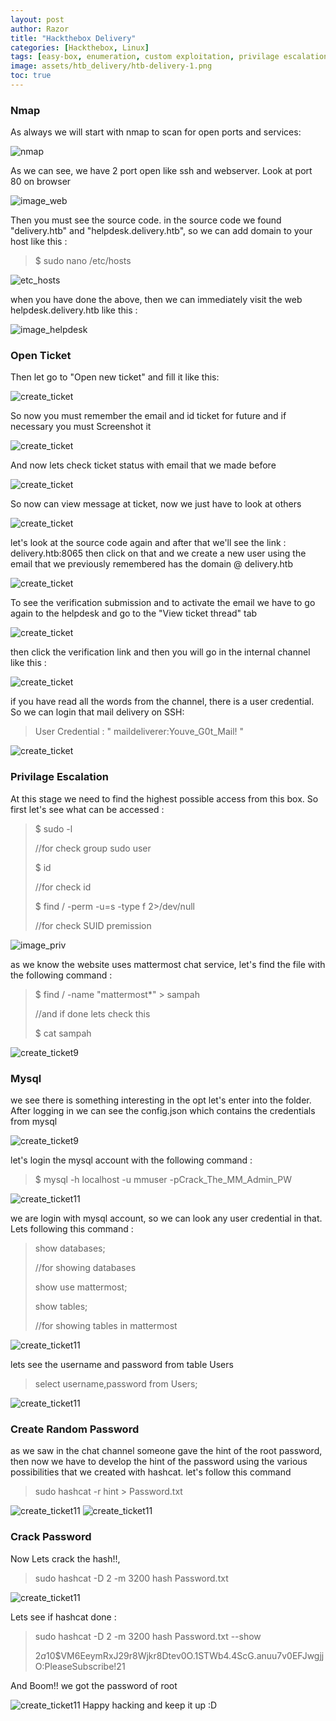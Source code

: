 ```yaml
---
layout: post
author: Razor
title: "Hackthebox Delivery"
categories: [Hackthebox, Linux]
tags: [easy-box, enumeration, custom exploitation, privilage escalation, boot2root]     # TAG names should always be lowercase
image: assets/htb_delivery/htb-delivery-1.png
toc: true
---
```




### Nmap
As always we will start with nmap to scan for open ports and services:

![nmap](/assets/htb_delivery/image_nmap.png)

As we can see, we have 2 port open like ssh and webserver. Look at port 80 on browser

![image_web](/assets/htb_delivery/image_web.png)

Then you must see the source code. in the source code we found "delivery.htb" and "helpdesk.delivery.htb", so we can add domain to your host like this :

> $ sudo nano /etc/hosts

![etc_hosts](/assets/htb_delivery/etc_hosts.png)

when you have done the above, then we can immediately visit the web helpdesk.delivery.htb like this :

![image_helpdesk](/assets/htb_delivery/image_helpdesk.png)

### Open Ticket

Then let go to "Open new ticket" and fill it like this:

![create_ticket](/assets/htb_delivery/create_ticket.png)

So now you must remember the email and id ticket for future and if necessary you must Screenshot it

![create_ticket](/assets/htb_delivery/create_ticket2.png)

And now lets check ticket status with email that we made before

![create_ticket](/assets/htb_delivery/create_ticket3.png)

So now can view message at ticket, now we just have to look at others

![create_ticket](/assets/htb_delivery/create_ticket4.png)

let's look at the source code again and after that we'll see the link : delivery.htb:8065 then click on that and we create a new user using the email that we previously remembered has the domain @ delivery.htb

![create_ticket](/assets/htb_delivery/create_ticket5.png)

To see the verification submission and to activate the email we have to go again to the helpdesk and go to the "View ticket thread" tab

![create_ticket](/assets/htb_delivery/create_ticket6.png)

then click the verification link and then you will go in the internal channel like this :

![create_ticket](/assets/htb_delivery/create_ticket6.png)

if you have read all the words from the channel, there is a user credential. So we can login that mail delivery on SSH:

> User Credential : " maildeliverer:Youve_G0t_Mail! "

![create_ticket](/assets/htb_delivery/create_ticket7.png)

### Privilage Escalation

At this stage we need to find the highest possible access from this box. So first let's see what can be accessed :
> $ sudo -l
>
> //for check group sudo user
>
> $ id
>
> //for check id
>
> $ find / -perm -u=s -type f 2>/dev/null
>
> //for check SUID premission

![image_priv](/assets/htb_delivery/image_priv.png)

as we know the website uses mattermost chat service, let's find the file with the following command :
> $ find / -name "mattermost*" > sampah
>
> //and if done lets check this
>
> $ cat sampah

![create_ticket9](/assets/htb_delivery/create_ticket9.png)

### Mysql

we see there is something interesting in the opt let's enter into the folder. After logging in we can see the config.json which contains the credentials from mysql

![create_ticket9](/assets/htb_delivery/create_ticket10.png)

let's login the mysql account with the following command :
>$ mysql -h localhost -u mmuser -pCrack_The_MM_Admin_PW

![create_ticket11](/assets/htb_delivery/create_ticket11.png)

we are login with mysql account, so we can look any user credential in that. Lets following this command :
> show databases;
>
> //for showing databases
>
> show use mattermost;
>
> show tables;
>
> //for showing tables in mattermost

![create_ticket11](/assets/htb_delivery/create_ticket12.png)

lets see the username and password from table Users

> select username,password from Users;

![create_ticket11](/assets/htb_delivery/create_ticket13.png)

### Create Random Password
as we saw in the chat channel someone gave the hint of the root password, then now we have to develop the hint of the password using the various possibilities that we created with hashcat. let's follow this command

> sudo hashcat -r hint > Password.txt

![create_ticket11](/assets/htb_delivery/create_ticket14.png)
![create_ticket11](/assets/htb_delivery/create_ticket15.png)

### Crack Password
Now Lets crack the hash!!,
> sudo hashcat -D 2 -m 3200 hash Password.txt

![create_ticket11](/assets/htb_delivery/create_ticket16.png)

Lets see if hashcat done :

> sudo hashcat -D 2 -m 3200 hash Password.txt --show
>
> $2a$10$VM6EeymRxJ29r8Wjkr8Dtev0O.1STWb4.4ScG.anuu7v0EFJwgjjO:PleaseSubscribe!21

And Boom!! we got the password of root

![create_ticket11](/assets/htb_delivery/create_ticket17.png)
Happy hacking and keep it up :D